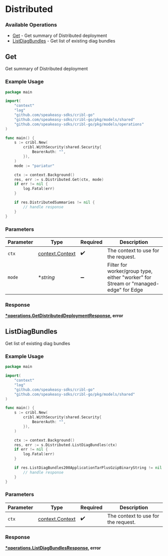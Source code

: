 # Distributed

### Available Operations

* [Get](#get) - Get summary of Distributed deployment
* [ListDiagBundles](#listdiagbundles) - Get list of existing diag bundles

## Get

Get summary of Distributed deployment

### Example Usage

```go
package main

import(
	"context"
	"log"
	"github.com/speakeasy-sdks/cribl-go"
	"github.com/speakeasy-sdks/cribl-go/pkg/models/shared"
	"github.com/speakeasy-sdks/cribl-go/pkg/models/operations"
)

func main() {
    s := cribl.New(
        cribl.WithSecurity(shared.Security{
            BearerAuth: "",
        }),
    )
    mode := "pariatur"

    ctx := context.Background()
    res, err := s.Distributed.Get(ctx, mode)
    if err != nil {
        log.Fatal(err)
    }

    if res.DistributedSummaries != nil {
        // handle response
    }
}
```

### Parameters

| Parameter                                                                           | Type                                                                                | Required                                                                            | Description                                                                         |
| ----------------------------------------------------------------------------------- | ----------------------------------------------------------------------------------- | ----------------------------------------------------------------------------------- | ----------------------------------------------------------------------------------- |
| `ctx`                                                                               | [context.Context](https://pkg.go.dev/context#Context)                               | :heavy_check_mark:                                                                  | The context to use for the request.                                                 |
| `mode`                                                                              | **string*                                                                           | :heavy_minus_sign:                                                                  | Filter for worker/group type, either "worker" for Stream or "managed-edge" for Edge |


### Response

**[*operations.GetDistributedDeploymentResponse](../../models/operations/getdistributeddeploymentresponse.md), error**


## ListDiagBundles

Get list of existing diag bundles

### Example Usage

```go
package main

import(
	"context"
	"log"
	"github.com/speakeasy-sdks/cribl-go"
	"github.com/speakeasy-sdks/cribl-go/pkg/models/shared"
)

func main() {
    s := cribl.New(
        cribl.WithSecurity(shared.Security{
            BearerAuth: "",
        }),
    )

    ctx := context.Background()
    res, err := s.Distributed.ListDiagBundles(ctx)
    if err != nil {
        log.Fatal(err)
    }

    if res.ListDiagBundles200ApplicationTarPlusGzipBinaryString != nil {
        // handle response
    }
}
```

### Parameters

| Parameter                                             | Type                                                  | Required                                              | Description                                           |
| ----------------------------------------------------- | ----------------------------------------------------- | ----------------------------------------------------- | ----------------------------------------------------- |
| `ctx`                                                 | [context.Context](https://pkg.go.dev/context#Context) | :heavy_check_mark:                                    | The context to use for the request.                   |


### Response

**[*operations.ListDiagBundlesResponse](../../models/operations/listdiagbundlesresponse.md), error**


